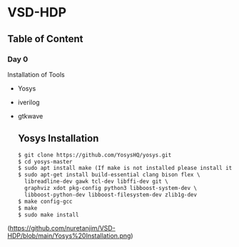 # VSD-HDP
## Table of Content
### Day 0 
 Installation of Tools
- Yosys
- iverilog
- gtkwave

  ## Yosys Installation
  ``` html
  $ git clone https://github.com/YosysHQ/yosys.git
  $ cd yosys-master 
  $ sudo apt install make (If make is not installed please install it) 
  $ sudo apt-get install build-essential clang bison flex \
    libreadline-dev gawk tcl-dev libffi-dev git \
    graphviz xdot pkg-config python3 libboost-system-dev \
    libboost-python-dev libboost-filesystem-dev zlib1g-dev
  $ make config-gcc
  $ make 
  $ sudo make install
  ```
 (https://github.com/nuretanjim/VSD-HDP/blob/main/Yosys%20Installation.png)

